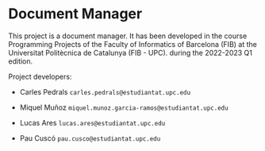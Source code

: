 # Document Manager

This project is a document manager. 
It has been developed in the course Programming Projects of 
the Faculty of Informatics of Barcelona (FIB) at the Universitat Politècnica de Catalunya (FIB - UPC). 
during the 2022-2023 Q1 edition.

Project developers:

- Carles Pedrals  `carles.pedrals@estudiantat.upc.edu`

- Miquel Muñoz `miquel.munoz.garcia-ramos@estudiantat.upc.edu`

- Lucas Ares `lucas.ares@estudiantat.upc.edu`

- Pau Cuscó `pau.cusco@estudiantat.upc.edu`
